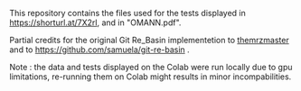 This repository contains the files used for the tests displayed in https://shorturl.at/7X2rl, and in "OMANN.pdf". 


Partial credits for the original Git Re_Basin implementetion to [themrzmaster](https://github.com/themrzmaster) and to https://github.com/samuela/git-re-basin .

Note : the data and tests displayed on the Colab were run locally due to gpu limitations, re-running them on Colab might results in minor incompabilities.

